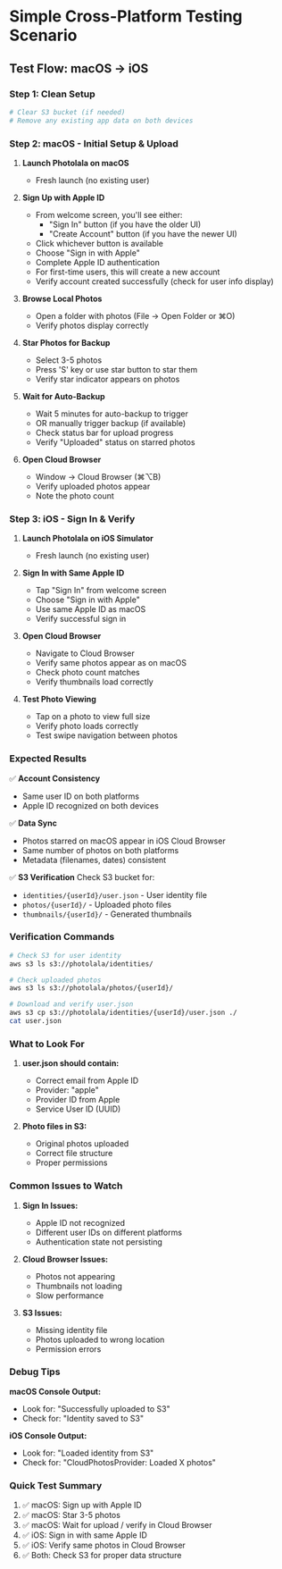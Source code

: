 # Simple Cross-Platform Testing Scenario

## Test Flow: macOS → iOS

### Step 1: Clean Setup
```bash
# Clear S3 bucket (if needed)
# Remove any existing app data on both devices
```

### Step 2: macOS - Initial Setup & Upload

1. **Launch Photolala on macOS**
   - Fresh launch (no existing user)

2. **Sign Up with Apple ID**
   - From welcome screen, you'll see either:
     - "Sign In" button (if you have the older UI)
     - "Create Account" button (if you have the newer UI)
   - Click whichever button is available
   - Choose "Sign in with Apple"
   - Complete Apple ID authentication
   - For first-time users, this will create a new account
   - Verify account created successfully (check for user info display)

3. **Browse Local Photos**
   - Open a folder with photos (File → Open Folder or ⌘O)
   - Verify photos display correctly

4. **Star Photos for Backup**
   - Select 3-5 photos
   - Press 'S' key or use star button to star them
   - Verify star indicator appears on photos

5. **Wait for Auto-Backup**
   - Wait 5 minutes for auto-backup to trigger
   - OR manually trigger backup (if available)
   - Check status bar for upload progress
   - Verify "Uploaded" status on starred photos

6. **Open Cloud Browser**
   - Window → Cloud Browser (⌘⌥B)
   - Verify uploaded photos appear
   - Note the photo count

### Step 3: iOS - Sign In & Verify

1. **Launch Photolala on iOS Simulator**
   - Fresh launch (no existing user)

2. **Sign In with Same Apple ID**
   - Tap "Sign In" from welcome screen
   - Choose "Sign in with Apple"
   - Use same Apple ID as macOS
   - Verify successful sign in

3. **Open Cloud Browser**
   - Navigate to Cloud Browser
   - Verify same photos appear as on macOS
   - Check photo count matches
   - Verify thumbnails load correctly

4. **Test Photo Viewing**
   - Tap on a photo to view full size
   - Verify photo loads correctly
   - Test swipe navigation between photos

### Expected Results

✅ **Account Consistency**
- Same user ID on both platforms
- Apple ID recognized on both devices

✅ **Data Sync**
- Photos starred on macOS appear in iOS Cloud Browser
- Same number of photos on both platforms
- Metadata (filenames, dates) consistent

✅ **S3 Verification**
Check S3 bucket for:
- `identities/{userId}/user.json` - User identity file
- `photos/{userId}/` - Uploaded photo files
- `thumbnails/{userId}/` - Generated thumbnails

### Verification Commands

```bash
# Check S3 for user identity
aws s3 ls s3://photolala/identities/

# Check uploaded photos
aws s3 ls s3://photolala/photos/{userId}/

# Download and verify user.json
aws s3 cp s3://photolala/identities/{userId}/user.json ./
cat user.json
```

### What to Look For

1. **user.json should contain:**
   - Correct email from Apple ID
   - Provider: "apple"
   - Provider ID from Apple
   - Service User ID (UUID)

2. **Photo files in S3:**
   - Original photos uploaded
   - Correct file structure
   - Proper permissions

### Common Issues to Watch

1. **Sign In Issues:**
   - Apple ID not recognized
   - Different user IDs on different platforms
   - Authentication state not persisting

2. **Cloud Browser Issues:**
   - Photos not appearing
   - Thumbnails not loading
   - Slow performance

3. **S3 Issues:**
   - Missing identity file
   - Photos uploaded to wrong location
   - Permission errors

### Debug Tips

**macOS Console Output:**
- Look for: "Successfully uploaded to S3"
- Check for: "Identity saved to S3"

**iOS Console Output:**
- Look for: "Loaded identity from S3"
- Check for: "CloudPhotosProvider: Loaded X photos"

### Quick Test Summary

1. ✅ macOS: Sign up with Apple ID
2. ✅ macOS: Star 3-5 photos
3. ✅ macOS: Wait for upload / verify in Cloud Browser
4. ✅ iOS: Sign in with same Apple ID
5. ✅ iOS: Verify same photos in Cloud Browser
6. ✅ Both: Check S3 for proper data structure
